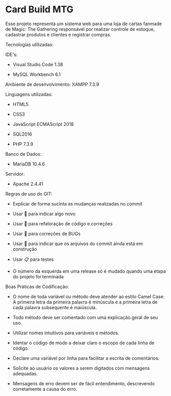 # Card Build MTG

Esse projeto representa um sistema web para uma loja de cartas fanmade de Magic: The Gathering responsável por realizar controle de estoque, 
cadastrar produtos e clientes e registrar compras.

Tecnologias utilizadas: 

IDE's:

- Visual Studio Code 1.38

- MySQL Workbench 6.1

Ambiente de desenvolvimento: XAMPP 7.3.9

Linguagens utilizadas:

- HTML5

- CSS3

- JavaScript ECMAScript 2018

- SQL2016

- PHP 7.3.9

Banco de Dados:

- MariaDB 10.4.6

Servidor:

- Apache 2.4.41

Regras de uso do GIT:

- Explicar de forma sucinta as mudanças realizadas no commit

- Usar :rocket: para indicar algo novo

- Usar :hammer: para refatoração de código e correções

- Usar :bug: para correções de BUGs

- Usar :construction: para indicar que os arquivos do commit ainda está em construção

- Usar :clipboard: para testes

- O número da esquerda em uma release só é mudado quando uma etapa do projeto foi terminada

Boas Práticas de Codificação:

-	O nome de toda variável ou método deve atender ao estilo Camel Case: A primeira letra da primeira palavra é minúscula e a primeira letra de cada palavra subsequente é maiúscula.

-	Todo método deve ser comentado com uma explicação geral de seu uso.

-	Utilizar nomes intuitivos para variáveis e métodos.

-	Identar o código de modo a deixar claro o escopo de cada linha de código.

-	Declare uma variável por linha para facilitar a escrita de comentários.

-	Solicite ao usuário os valores a serem digitados com mensagens adequadas.

-	Mensagens de erro devem ser de fácil entendimento, descrevendo corretamente a causa do erro.